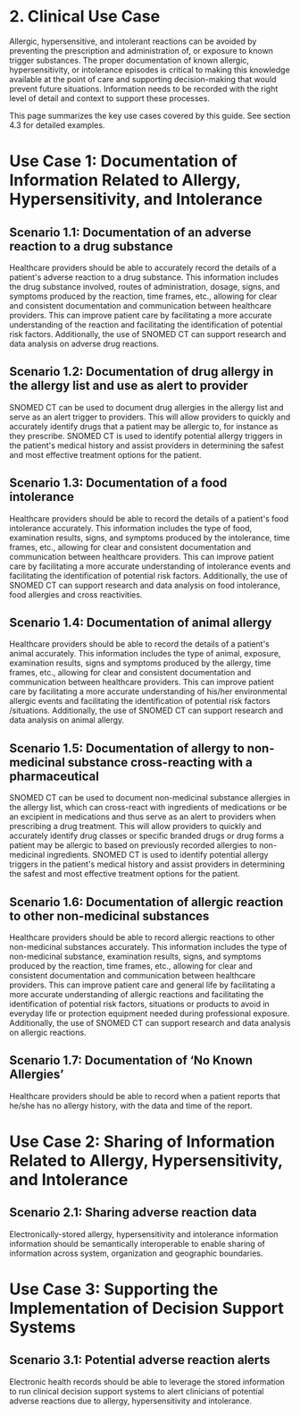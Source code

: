 # 2. Clinical Use Case

Allergic, hypersensitive, and intolerant reactions can be avoided by preventing the prescription and administration of, or exposure to known trigger substances. The proper documentation of known allergic, hypersensitivity, or intolerance episodes is critical to making this knowledge available at the point of care and supporting decision-making that would prevent future situations. Information needs to be recorded with the right level of detail and context to support these processes. 

This page summarizes the key use cases covered by this guide. See section 4.3 for detailed examples. 

# Use Case 1: Documentation of Information Related to Allergy, Hypersensitivity, and Intolerance

## Scenario 1.1: Documentation of an adverse reaction to a drug substance

Healthcare providers should be able to accurately record the details of a patient's adverse reaction to a drug substance. This information includes the drug substance involved, routes of administration, dosage, signs, and symptoms produced by the reaction, time frames, etc., allowing for clear and consistent documentation and communication between healthcare providers. This can improve patient care by facilitating a more accurate understanding of the reaction and facilitating the identification of potential risk factors. Additionally, the use of SNOMED CT can support research and data analysis on adverse drug reactions.

## Scenario 1.2: Documentation of drug allergy in the allergy list and use as alert to provider

SNOMED CT can be used to document drug allergies in the allergy list and serve as an alert trigger to providers. This will allow providers to quickly and accurately identify drugs that a patient may be allergic to, for instance as they prescribe. SNOMED CT is used to identify potential allergy triggers in the patient's medical history and assist providers in determining the safest and most effective treatment options for the patient.

## Scenario 1.3: Documentation of a food intolerance

Healthcare providers should be able to record the details of a patient's food intolerance accurately. This information includes the type of food, examination results, signs, and symptoms produced by the intolerance, time frames, etc., allowing for clear and consistent documentation and communication between healthcare providers. This can improve patient care by facilitating a more accurate understanding of intolerance events and facilitating the identification of potential risk factors. Additionally, the use of SNOMED CT can support research and data analysis on food intolerance, food allergies and cross reactivities.

## Scenario 1.4: Documentation of animal allergy

Healthcare providers should be able to record the details of a patient's animal accurately. This information includes the type of animal, exposure, examination results, signs and symptoms produced by the allergy, time frames, etc., allowing for clear and consistent documentation and communication between healthcare providers. This can improve patient care by facilitating a more accurate understanding of his/her environmental allergic events and facilitating the identification of potential risk factors /situations. Additionally, the use of SNOMED CT can support research and data analysis on animal allergy.

## Scenario 1.5: Documentation of allergy to non-medicinal substance cross-reacting with a pharmaceutical

SNOMED CT can be used to document non-medicinal substance allergies in the allergy list, which can cross-react with ingredients of medications or be an excipient in medications and thus serve as an alert to providers when prescribing a drug treatment. This will allow providers to quickly and accurately identify drug classes or specific branded drugs or drug forms a patient may be allergic to based on previously recorded allergies to non-medicinal ingredients. SNOMED CT is used to identify potential allergy triggers in the patient's medical history and assist providers in determining the safest and most effective treatment options for the patient.

## Scenario 1.6: Documentation of allergic reaction to other non-medicinal substances

Healthcare providers should be able to record allergic reactions to other non-medicinal substances accurately. This information includes the type of non-medicinal substance, examination results, signs, and symptoms produced by the reaction, time frames, etc., allowing for clear and consistent documentation and communication between healthcare providers. This can improve patient care and general life by facilitating a more accurate understanding of allergic reactions and facilitating the identification of potential risk factors, situations or products to avoid in everyday life or protection equipment needed during professional exposure. Additionally, the use of SNOMED CT can support research and data analysis on allergic reactions.

## Scenario 1.7: Documentation of ‘No Known Allergies’

Healthcare providers should be able to record when a patient reports that he/she has no allergy history, with the data and time of the report.

# Use Case 2: Sharing of Information Related to Allergy, Hypersensitivity, and Intolerance

## Scenario 2.1: Sharing adverse reaction data

Electronically-stored allergy, hypersensitivity and intolerance information information should be semantically interoperable to enable sharing of information across system, organization and geographic boundaries.

# Use Case 3: Supporting the Implementation of Decision Support Systems

## Scenario 3.1: Potential adverse reaction alerts

Electronic health records should be able to leverage the stored information to run clinical decision support systems to alert clinicians of potential adverse reactions due to allergy, hypersensitivity and intolerance.

  

